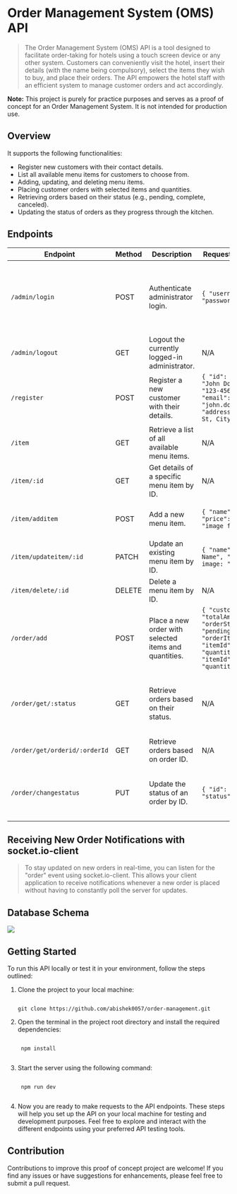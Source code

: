 # Order Management System (OMS) API

> The Order Management System (OMS) API is a tool designed to facilitate order-taking for hotels using a touch screen device or any other system. Customers can conveniently visit the hotel, insert their details (with the name being compulsory), select the items they wish to buy, and place their orders. The API empowers the hotel staff with an efficient system to manage customer orders and act accordingly. 

**Note:** This project is purely for practice purposes and serves as a proof of concept for an Order Management System. It is not intended for production use.
## Overview

It supports the following functionalities:

- Register new customers with their contact details.
- List all available menu items for customers to choose from.
- Adding, updating, and deleting menu items.
- Placing customer orders with selected items and quantities.
- Retrieving orders based on their status (e.g., pending, complete, canceled).
- Updating the status of orders as they progress through the kitchen.

## Endpoints
| Endpoint               | Method | Description                                      | Request Data Structure                                 | Remark                                               |
|------------------------|--------|--------------------------------------------------|--------------------------------------------------------|------------------------------------------------------|
| `/admin/login`         | POST   | Authenticate administrator login.               | ```{ "username": "admin", "password": "admin" }``` | Default username and password are "admin" and "admin." |
| `/admin/logout`        | GET    | Logout the currently logged-in administrator.    | N/A                                                    | N/A                                                  |
| `/register`            | POST   | Register a new customer with their details.     | ```{ "id": "121", "name": "John Doe", "phone": "123-456-7890", "email": "john.doe@example.com", "address": "123 Main St, City" }``` | "name" and "id" are required, "id" is not auto given  |
| `/item`                | GET    | Retrieve a list of all available menu items.     | N/A                                                    | N/A                                                  |
| `/item/:id`            | GET    | Get details of a specific menu item by ID.      | N/A                                                    | "id" should be a Number.                             |
| `/item/additem`        | POST   | Add a new menu item.                            | ```{ "name": "Burger", "price": 10.99, image: "image file" }```         | Both "name" and "price" are required.                |
| `/item/updateitem/:id` | PATCH  | Update an existing menu item by ID.             | ```{ "name": "New Burger Name", "price": 12.99, image: "image file" }``` | N/A                                                  |
| `/item/delete/:id`     | DELETE | Delete a menu item by ID.                       | N/A                                                    | N/A                                                  |
| `/order/add`           | POST   | Place a new order with selected items and quantities. | ```{ "customerId": 121, "totalAmount": 500, "orderStatus": "pending", "orderItems": [ { "itemId": 1, "quantity": 2 }, { "itemId": 3, "quantity": 1 } ] }``` | "status" should be one of: "pending," "complete," or "canceled." |
| `/order/get/:status`   | GET    | Retrieve orders based on their status.          | N/A                                                | "status" should be one of: "pending," "complete," or "canceled." |
| `/order/get/orderid/:orderId`   | GET    | Retrieve orders based on order ID.          |N/A| N/A |
| `/order/changestatus`  | PUT    | Update the status of an order by ID.           | ```{ "id": "250", "status": "complete" }```         | should use "order_id" generated while adding order    |

## Receiving New Order Notifications with socket.io-client
> To stay updated on new orders in real-time, you can listen for the "order" event using socket.io-client. This allows your client application to receive notifications whenever a new order is placed without having to constantly poll the server for updates.
## Database Schema
![](https://pbs.twimg.com/media/F2TEfIPW0AARVzo?format=png&name=large)

## Getting Started 
To run this API locally or test it in your environment, follow the steps outlined:

 1. Clone the project to your local machine:
	 ```
	 
	 git clone https://github.com/abishek0057/order-management.git
	 
	```
2.	Open the terminal in the project root directory and install the required dependencies:
	```
	 
	 npm install
	 
	```
3.	Start the server using the following command:
	```
	 
	 npm run dev
	 
	```
4. Now you are ready to make requests to the API endpoints.
These steps will help you set up the API on your local machine for testing and development purposes. Feel free to explore and interact with the different endpoints using your preferred API testing tools.

## Contribution 
Contributions to improve this proof of concept project are welcome! If you find any issues or have suggestions for enhancements, please feel free to submit a pull request.
